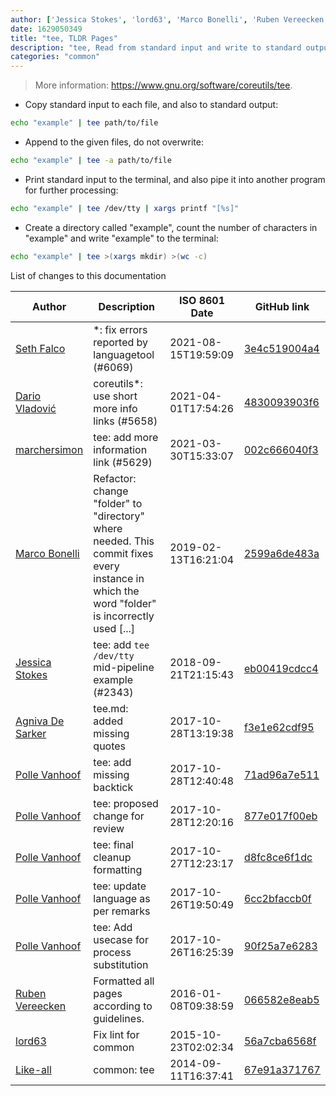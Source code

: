```yaml
---
author: ['Jessica Stokes', 'lord63', 'Marco Bonelli', 'Ruben Vereecken', 'Agniva De Sarker', 'Like-all', 'Dario Vladović', 'Polle Vanhoof', 'Seth Falco', 'marchersimon']
date: 1629050349
title: "tee, TLDR Pages"
description: "tee, Read from standard input and write to standard output and files (or commands)."
categories: "common"
---
```

> More information: <https://www.gnu.org/software/coreutils/tee>.

- Copy standard input to each file, and also to standard output:

```bash
echo "example" | tee path/to/file
```

- Append to the given files, do not overwrite:

```bash
echo "example" | tee -a path/to/file
```

- Print standard input to the terminal, and also pipe it into another program for further processing:

```bash
echo "example" | tee /dev/tty | xargs printf "[%s]"
```

- Create a directory called "example", count the number of characters in "example" and write "example" to the terminal:

```bash
echo "example" | tee >(xargs mkdir) >(wc -c)
```
List of changes to this documentation


Author | Description | ISO 8601 Date | GitHub link
------|-----|-----|-----
[Seth Falco](mailto:seth@falco.fun) | *: fix errors reported by languagetool (#6069) | 2021-08-15T19:59:09 | [3e4c519004a4](https://github.com/tldr-pages/tldr/commit/3e4c519004a471c861cdc609fd7239ee3355671c)
[Dario Vladović](mailto:d.vladimyr@gmail.com) | coreutils*: use short more info links (#5658) | 2021-04-01T17:54:26 | [4830093903f6](https://github.com/tldr-pages/tldr/commit/4830093903f66ccf3ebbc2ecf477286e45edac59)
[marchersimon](mailto:50295997+marchersimon@users.noreply.github.com) | tee: add more information link (#5629) | 2021-03-30T15:33:07 | [002c666040f3](https://github.com/tldr-pages/tldr/commit/002c666040f36651b08e509262e0e22f7a03bf7a)
[Marco Bonelli](mailto:mb5.marcob@gmail.com) | Refactor: change "folder" to "directory" where needed. This commit fixes every instance in which the word "folder" is incorrectly used [...] | 2019-02-13T16:21:04 | [2599a6de483a](https://github.com/tldr-pages/tldr/commit/2599a6de483a70601ab17b29e0f18a5a8bdcaa12)
[Jessica Stokes](mailto:hello@jessicastokes.net) | tee: add `tee /dev/tty` mid-pipeline example (#2343) | 2018-09-21T21:15:43 | [eb00419cdcc4](https://github.com/tldr-pages/tldr/commit/eb00419cdcc41047d2941addc53cce54c5d375f0)
[Agniva De Sarker](mailto:agnivade@yahoo.co.in) | tee.md: added missing quotes | 2017-10-28T13:19:38 | [f3e1e62cdf95](https://github.com/tldr-pages/tldr/commit/f3e1e62cdf955a150bb0b04512647986accb6fad)
[Polle Vanhoof](mailto:vanhoofpolle@gmail.com) | tee: add missing backtick | 2017-10-28T12:40:48 | [71ad96a7e511](https://github.com/tldr-pages/tldr/commit/71ad96a7e5116b6c44696df72c20469b59fafe62)
[Polle Vanhoof](mailto:vanhoofpolle@gmail.com) | tee: proposed change for review | 2017-10-28T12:20:16 | [877e017f00eb](https://github.com/tldr-pages/tldr/commit/877e017f00ebbac1acac21e9cf9f21f43106cdd3)
[Polle Vanhoof](mailto:vanhoofpolle@gmail.com) | tee: final cleanup formatting | 2017-10-27T12:23:17 | [d8fc8ce6f1dc](https://github.com/tldr-pages/tldr/commit/d8fc8ce6f1dc8d8fa564471910a9f40107b36472)
[Polle Vanhoof](mailto:vanhoofpolle@gmail.com) | tee: update language as per remarks | 2017-10-26T19:50:49 | [6cc2bfaccb0f](https://github.com/tldr-pages/tldr/commit/6cc2bfaccb0f7741c9aae7d0d4c45e41cdcd2a08)
[Polle Vanhoof](mailto:vanhoofpolle@gmail.com) | tee: Add usecase for process substitution | 2017-10-26T16:25:39 | [90f25a7e6283](https://github.com/tldr-pages/tldr/commit/90f25a7e6283b44e5537afa46774c9dc4daf8e45)
[Ruben Vereecken](mailto:rubenvereecken@gmail.com) | Formatted all pages according to guidelines. | 2016-01-08T09:38:59 | [066582e8eab5](https://github.com/tldr-pages/tldr/commit/066582e8eab57bce9861cc8d379e158d61f1cc95)
[lord63](mailto:lord63.j@gmail.com) | Fix lint for common | 2015-10-23T02:02:34 | [56a7cba6568f](https://github.com/tldr-pages/tldr/commit/56a7cba6568fcdaaeca2ddf0b80341cfc7de6285)
[Like-all](mailto:like-all@yandex.com) | common: tee | 2014-09-11T16:37:41 | [67e91a371767](https://github.com/tldr-pages/tldr/commit/67e91a371767e30cd3990ada6f21b6be61500e62)

